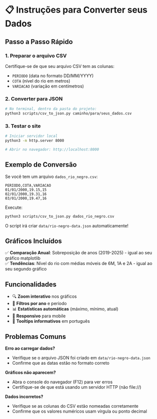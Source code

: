# 📋 Instruções para Converter seus Dados

## Passo a Passo Rápido

### 1. Preparar o arquivo CSV
Certifique-se de que seu arquivo CSV tem as colunas:
- `PERIODO` (data no formato DD/MM/YYYY)
- `COTA` (nível do rio em metros)
- `VARIACAO` (variação em centímetros)

### 2. Converter para JSON
```bash
# No terminal, dentro da pasta do projeto:
python3 scripts/csv_to_json.py caminho/para/seus_dados.csv
```

### 3. Testar o site
```bash
# Iniciar servidor local
python3 -m http.server 8000

# Abrir no navegador: http://localhost:8000
```

## Exemplo de Conversão

Se você tem um arquivo `dados_rio_negro.csv`:
```csv
PERIODO,COTA,VARIACAO
01/01/2000,19.15,15
02/01/2000,19.31,16
03/01/2000,19.47,16
```

Execute:
```bash
python3 scripts/csv_to_json.py dados_rio_negro.csv
```

O script irá criar `data/rio-negro-data.json` automaticamente!

## Gráficos Incluídos

✅ **Comparação Anual**: Sobreposição de anos (2019-2025) - igual ao seu gráfico matplotlib  
✅ **Tendências**: Nível do rio com médias móveis de 6M, 1A e 2A - igual ao seu segundo gráfico  

## Funcionalidades

- 🔍 **Zoom interativo** nos gráficos
- 📅 **Filtros por ano** e período
- 📊 **Estatísticas automáticas** (máximo, mínimo, atual)
- 📱 **Responsivo** para mobile
- 🎨 **Tooltips informativos** em português

## Problemas Comuns

**Erro ao carregar dados?**
- Verifique se o arquivo JSON foi criado em `data/rio-negro-data.json`
- Confirme que as datas estão no formato correto

**Gráficos não aparecem?**
- Abra o console do navegador (F12) para ver erros
- Certifique-se de que está usando um servidor HTTP (não file://)

**Dados incorretos?**
- Verifique se as colunas do CSV estão nomeadas corretamente
- Confirme que os valores numéricos usam vírgula ou ponto decimal 